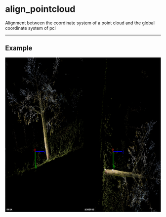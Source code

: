 # align_pointcloud
Alignment between the coordinate system of a point cloud and the global coordinate system of pcl

----------------------
## Example

<img src="img.png" align="center" height="500" width="640"><br>
